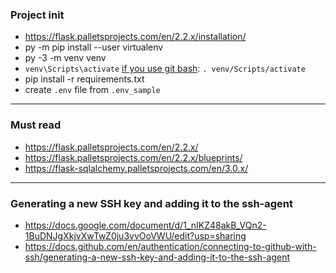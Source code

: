 ### Project init
- https://flask.palletsprojects.com/en/2.2.x/installation/
- py -m pip install --user virtualenv
- py -3 -m venv venv
- `venv\Scripts\activate` [if you use git bash](https://medium.com/@presh_onyee/activating-virtualenv-on-windows-using-git-bash-python-3-7-1-6b4b21640368): `. venv/Scripts/activate`
- pip install -r requirements.txt
- create `.env` file from `.env_sample`

---

### Must read
- https://flask.palletsprojects.com/en/2.2.x/
- https://flask.palletsprojects.com/en/2.2.x/blueprints/
- https://flask-sqlalchemy.palletsprojects.com/en/3.0.x/

---
### Generating a new SSH key and adding it to the ssh-agent
- https://docs.google.com/document/d/1_nIKZ48akB_VQn2-1BuDNJgXkjvXwTwZ0ju3vvOoVWU/edit?usp=sharing
- https://docs.github.com/en/authentication/connecting-to-github-with-ssh/generating-a-new-ssh-key-and-adding-it-to-the-ssh-agent